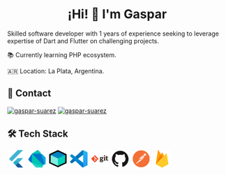 <h1 align="center">¡Hi! 👋 I'm Gaspar</h1>

Skilled software developer with 1 years of experience seeking to leverage expertise of Dart and Flutter on challenging projects.

📚 Currently learning PHP ecosystem.

🇦🇷 Location: La Plata, Argentina. </br>


## 🔗 Contact
<a href="https://www.linkedin.com/in/gasparsuarezzarg" target="blank"><img align="center" src="https://img.shields.io/badge/linkedin-%230077B5.svg?style=for-the-badge&logo=linkedin&logoColor=white" alt="gaspar-suarez"/></a>
<a href="mailto:gaspar.mdp@gmail.com" target="blank"><img align="center" src="https://img.shields.io/badge/gmail-%230077B5.svg?style=for-the-badge&logo=gmail&logoColor=white" alt="gaspar-suarez"/></a>
## 🛠 Tech Stack

<img src="https://github.com/devicons/devicon/blob/master/icons/flutter/flutter-original.svg" title="Flutter" alt="Flutter" width="40" height="40"/>&nbsp;
<img src="https://github.com/devicons/devicon/blob/master/icons/dart/dart-original.svg" title="Dart" alt="Dart" width="40" height="40"/>&nbsp;
<img src="https://github.com/monster555/monster555/blob/main/bloc-logo.svg" title="BLoC" alt="BLoC" width="40" height="40"/>&nbsp;
<img src="https://github.com/devicons/devicon/blob/master/icons/vscode/vscode-original.svg" title="VSCode" alt="VSCode" width="40" height="40"/>&nbsp;
<img src="https://github.com/devicons/devicon/blob/master/icons/git/git-original-wordmark.svg" title="Git" alt="Git" width="40" height="40"/>&nbsp;
<img src="https://github.com/devicons/devicon/blob/master/icons/github/github-original.svg" title="GitHub" alt="GitHub" width="40" height="40"/>&nbsp;
<img src="https://github.com/devicons/devicon/blob/master/icons/postman/postman-original.svg" title="Postman" alt="Postman" width="40" height="40"/>&nbsp;
<img src="https://github.com/devicons/devicon/blob/master/icons/firebase/firebase-original.svg" title="Firebase" alt="Firebase" width="40" height="40"/>&nbsp;





